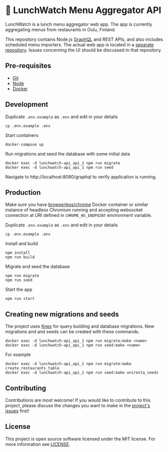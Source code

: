 # 🍱 LunchWatch Menu Aggregator API

LunchWatch is a lunch menu aggregator web app. The app is currently aggregating menus from restaurants in Oulu, Finland.

This repository contains Node.js [GraphQL][graphql] and REST APIs, and also includes scheduled menu importers. The actual web app is located in a [separate repository][lunchwatch-pwa-repo]. Issues concerning the UI should be discussed in that repository.

## Pre-requisites

- [Git][git]
- [Node][node]
- [Docker][docker]

## Development

Duplicate `.env.example` as `.env` and edit in your details

    cp .env.example .env

Start containers

    docker-compose up

Run migrations and seed the database with some initial data

    docker exec -d lunchwatch-api_api_1 npm run migrate
    docker exec -d lunchwatch-api_api_1 npm run seed

Navigate to http://localhost:8080/graphql to verify application is running.

## Production

Make sure you have [browserless/chrome][chrome] Docker container or similar instance of headless Chromium running and accepting websocket connection at URI defined in `CHROME_WS_ENDPOINT` environment variable.

Duplicate `.env.example` as `.env` and edit in your details

    cp .env.example .env

Install and build

    npm install
    npm run build

Migrate and seed the database

    npm run migrate
    npm run seed

Start the app

    npm run start

## Creating new migrations and seeds

The project uses [Knex][knex] for query building and database migrations. New migrations and and seeds can be created with these commands.

    docker exec -d lunchwatch-api_api_1 npm run migrate:make <name>
    docker exec -d lunchwatch-api_api_1 npm run seed:make <name>

For example

    docker exec -d lunchwatch-api_api_1 npm run migrate:make create_restaurants_table
    docker exec -d lunchwatch-api_api_1 npm run seed:make uniresta_seeds

## Contributing

Contributions are most welcome! If you would like to contribute to this project, please discuss the changes you want to make in the [project's issues][issues] first!

## License

This project is open source software licensed under the MIT license. For more information see [LICENSE][license].

[git]: https://git-scm.com/
[node]: https://nodejs.org/
[docker]: https://www.docker.com/
[graphql]: https://graphql.org/
[knex]: http://knexjs.org/
[chrome]: https://hub.docker.com/r/browserless/chrome
[issues]: https://github.com/jtiala/lunchwatch-api/issues
[lunchwatch-pwa-repo]: https://github.com/jtiala/lunchwatch-pwa
[license]: https://github.com/jtiala/lunchwatch-api/blob/master/LICENSE
